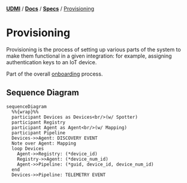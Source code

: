 [**UDMI**](../../) / [**Docs**](../) / [**Specs**](./) / [Provisioning](#)

# Provisioning

Provisioning is the process of setting up various parts of the system to make them
functional in a given integration: for example, assigning authentication keys to
an IoT device.

Part of the overall [onboarding](onboarding.md) process.

## Sequence Diagram

```mermaid
sequenceDiagram
  %%{wrap}%%
  participant Devices as Devices<br/>(w/ Spotter)
  participant Registry
  participant Agent as Agent<br/>(w/ Mapping)
  participant Pipeline
  Devices->>Agent: DISCOVERY EVENT
  Note over Agent: Mapping
  loop Devices
    Agent->>Registry: (*device_id)
    Registry->>Agent: (*device_num_id)
    Agent->>Pipeline: (*guid, device_id, device_num_id)
  end
  Devices->>Pipeline: TELEMETRY EVENT
```

